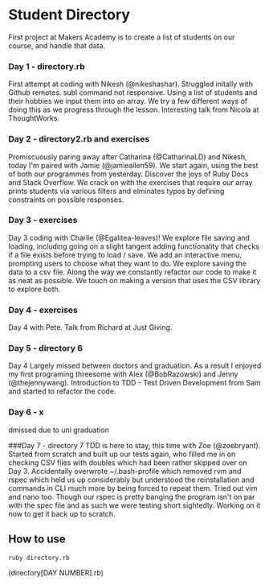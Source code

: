 Student Directory
=================

First project at Makers Academy is to create a list of students on our course, and handle that data.

### Day 1 - directory.rb
First attempt at coding with Nikesh (@nikeshashar). Struggled initally with Github remotes. subl command not responsive. Using a list of students and their hobbies we input them into an array. We try a few different ways of doing this as we progress through the lesson. Interesting talk from Nicola at ThoughtWorks.

### Day 2 - directory2.rb and exercises
Promiscuously paring away after Catharina (@CatharinaLD) and Nikesh, today I'm paired with Jamie (@jamieallen59). We start again, using the best of both our programmes from yesterday. Discover the joys of Ruby Docs and Stack Overflow. We crack on with the exercises that require our array prints students via various filters and elminates typos by defining constraints on possible responses.

### Day 3 - exercises 
Day 3 coding with Charlie (@Egalitea-leaves)! We explore file saving and loading, including going on a slight tangent adding functionality that checks if a file exists before trying to load / save. We add an interactive menu, prompting users to choose what they want to do. We explore saving the data to a csv file. Along the way we constantly refactor our code to make it as neat as possible. We touch on making a version that uses the CSV library to explore both.

### Day 4 - exercises
Day 4 with Pete. Talk from Richard at Just Giving.

### Day 5 - directory 6
Day 4 Largely missed between doctors and graduation. As a result I enjoyed my first programing threesome with Alex (@BobRazowski) and Jenny (@thejennywang). Introduction to TDD - Test Driven Development from Sam and started to refactor the code.

### Day 6 - x
dmissed due to uni graduation


###Day 7 - directory 7
TDD is here to stay, this time with Zoe (@zoebryant). Started from scratch and built up our tests again, who filled me in on checking CSV files with doubles which had been rather skipped over on Day 3. Accidentally overwrote ~/.bash-profile which removed rvm and rspec which held us up considerably but understood the reinstallation and commands in CLI much more by being forced to repeat them. Tried out vim and nano too. Though our rspec is pretty banging the program isn't on par with the spec file and as such we were testing short sightedly. Working on it now to get it back up to scratch.


How to use
----------
```shell
ruby directory.rb
```
(directory[DAY NUMBER].rb)